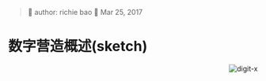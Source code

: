 > 🐞 author: richie bao 📅 Mar 25, 2017
# 数字营造概述(sketch)
<img src="./imgs/0001.jpg" height="auto" width="auto"  title="digit-x" style="float:right">